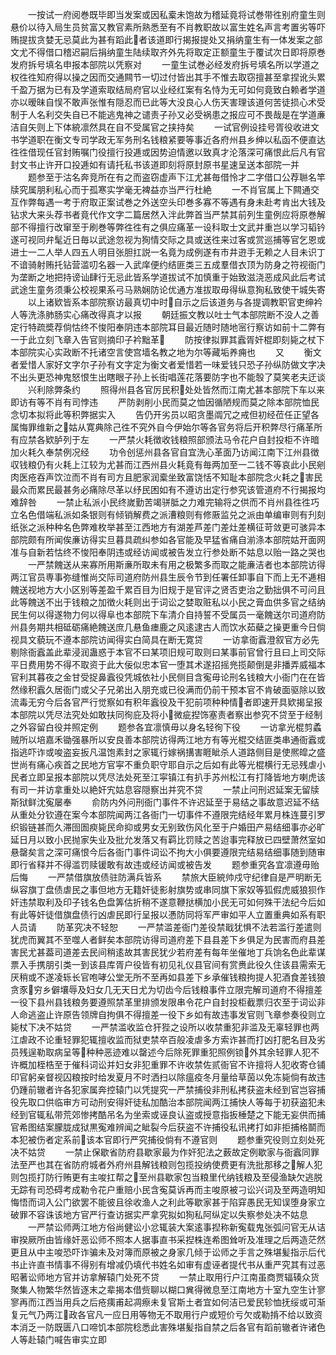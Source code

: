 <!-- { "loadSidebar": true } -->
　　一按试一府阅巻既毕即当发案或因私槖未饱故为稽延竟将试巻带徃别府童生则悬价以待入局生员贫富又教官素所熟悉至有不肖教职故以富生姓名声言考置劣等吓贿提拔贪婪无忌莫此为甚有蹈此者该道即行揭报提处又捐纳童生有一体发案之部文尤不得借口稽迟嗣后捐纳童生陆续取齐外先将取定正额童生于覆试次日即将原巻发府拆号填名申报本部院以凭察对
　　一童生试巻必经发府拆号填名所以学道之权徃徃知府得以操之因而交通闗节一切过付皆出其手不惟去取窃擅甚至拿捏讹头累千盈万据为已有及学道索取结局府官以业经红案有名恃为无可如何竟致白赖者学道亦以暧昧自悮不敢声张惟有隠忍而已此等大没良心人伤天害理该道何苦徒损心术受制于人名利交失自已不能逃鬼神之谴责子孙又必受祸患之报应可不畏哉是在学道亷洁自矢则上下体綂凛然具在自不受属官之挟持矣
　　一试官例设挂号胥役收进文书学道职在衡文专司学政无军务刑名钱粮紧要等事近各府州县乡绅以私函不便直达徃徃借现任官封贿嘱门役擅行投逓或因势迫情邀以致真才沦落深可痛恨此后凡有官封文书止许开口投逓如有请托私书该道即刻将原封原书星速呈送本部院一并
　　题参至于沽名奔竞所在有之而盗窃虚声下江尤甚毎借怜才二字借口公荐聮名竿牍究属朋利私心而于孤寒实学毫无裨益亦当严行杜絶
　　一不肖官属上下闗通交互作弊每遇一考于府取正案试巻之外送空头印巻多寡不等遇有身未赴考肯出大钱及钻求大来头荐书者竟代作文字二篇居然入泮此弊首当严禁其前列生童例应将原巻解部不得擅行改窜至于刷巻等弊徃徃有之俱应痛革一设科取士文武并重岂以学习韬钤遂可视同弁髦近日毎以武途忽视为狥情交际之具或送徃来过客或赏巡捕等官乞恩或进士一二人举人四五人明目张胆扛説一名竟为成例遂有市井逰手无赖之人目未识丁不谙骑射贿托钻营滥叨名器一入武庠便约结匪类三五成羣借衣顶为防身之符视衙门为垄断之地把持谤讪肆行无忌此皆系学道拔试不加慎重于始致滋浇恶成风此后考试武途生童务须秉公校视果系弓马熟娴防论优通方准拔取毋得纵意狥私致使干城失寄
　　以上诸欵皆系本部院察访最真切中时自示之后该道务与各提调教职官吏绅衿人等洗涤肺肠实心痛改得真才以报
　　朝廷振文教以吐士气本部院断不没人之善定行特疏奬荐倘怙终不悛阳奉阴违本部院耳目最近随时随地宻行察访如前十二弊有一于此立刻飞章入告官则摘印子衿黜革
　　防按律拟罪其蠧胥奸棍即刻毙之杖下本部院实心实政断不托诸空言使宫墙名教之地为尔等藏垢养痈也
　　又
　　衡文者爱惜人家好文字尔子孙有文字定为衡文者爱惜若一味爱钱只恐子孙纵防做文字决不出头更恐神鬼怒恨生出瞎眼子孙上长街唱莲花落要防字也不能彀了莫笑老夫迂谈
　　兴利除弊条约
　　照得州县各官厉民积处处皆然而江南尤甚本部院下车以来即访有等不肖有司悖违
　　严防剥削小民而莫之恤因循陋规而莫之除本部院恤民念切本拟将此等积弊据实入
　　告仍开劣员以昭贪墨阘冗之戒但初经莅任正望各属悔罪维新之姑从寛典除己徃不究外自今伊始尔等各官务将后开积弊尽行痛革所有应禁各欵胪列于左
　　一严禁火耗徴收钱粮照部颁法马令花户自封投柜不许暗加火耗久奉禁例况经
　　功令创惩州县各官自宜洗心革面乃访闻江南下江州县徴収钱粮仍有火耗上江较为尤甚而江西州县火耗竟有毎两加至一二钱不等哀此小民剜肉医疮吞声饮泣而不肖有司方且肥家润槖坐致富饶恬不知耻本部院念火耗之害民最众而累民最甚务必痛除尽革以纾民困如有不遵访出定行参究该管道府不行揭报均难辞咎
　　一禁止私派小民终嵗勤苦竭骈胝之力难完输将之供而不肖州县徃徃巧立名色借端私派如条银则有倾销解费之派漕粮则有修厫监兑之派由单编审则有刋刻纸张之派种种名色弊难枚举甚至江西地方有湖差芦差门差灶差横征苛敛更可骇异本部院颇有所闻俟亷访得实旦暮具疏纠参如各官能及早猛省痛自湔涤本部院姑开面网准与自新若怙终不悛阳奉阴违或经访闻或被告发立行参处断不姑息以贻一路之哭也
　　一严禁餽送从来寡所用斯亷所取未有用之极繁多而取之能亷洁者也本部院访得两江官员専事弥缝惟尚交际司道府防州县生辰令节到任署任卸事自下而上无不逓相餽送视地方大小区别等差盈千累百目为旧规于是官评之贤否吏治之勤拙俱不可问且此等餽送不出于钱粮之加徴火耗则出于词讼之婪取赃私以小民之膏血供多官之结纳民生何以得遂物力何以得阜也本部院下车清介自持誓不受属员一毫餽送尔司道府防州县务期共相砥砺痛絶餽送庶几悬鱼瘗鹿之风逺逮古人而饮水茹蘗之操更重今日倘视具文藐玩不遵本部院访闻得实白简具在断无寛贷
　　一访拿衙蠧澄叙官方必先剔除衙蠧盖此辈浸润蛊惑于本官不曰某项旧规可取则曰某事前官曾行且曰上司交际平日费用势不得不取资于此大佞似忠本官一堕其术遂招摇兠揽颠倒是非播弄威福本官利其暮夜之金甘受捉鼻蠧役凭城依社小民侧目含寃毋论刑名钱粮大小衙门在在皆然缘积蠧久居衙门或父子兄弟出入朋充或已役满而仍前干预本官不肯破面驱除以致流毒无穷今后各官严行觉察如有积年蠧役及干犯前项种种情者即速开具欵揭呈报本部院以凭尽法究处如敢扶同徇庇及将小微疵揑饰塞责者察出参究不贷至于经制之外容留白役并照定例
　　题参各宜凛慎毋以身名轻徇下役
　　一访拿光棍剪蟊贼所以培嘉禾锄强暴所以安良善本部院访得两江地方有等光棍交结匪类串通衙蠧或指逃吓诈或唆盗妄扳凡温饱素封之家辄行嫁祸搆害睚眦杀人道路侧目是使熈皡之盛世尚有痛心疾首之民地方官寜不重负职守耶自示之后如有此等光棍横行无忌残虐小民者立即呈报本部院以凭尽法处死至江寜镇江有扒手苏州松江有打降皆地方喇虎该有司一并访拿重处以絶奸宄姑息容隠察出并究不贷
　　一禁止问刑迟延案无留牍斯狱鲜沈寃屡奉
　　俞防内外问刑衙门事件不许迟延至于易结之事故意迟延不结从重处分钦遵在案今本部院闻两江各衙门一切事件不遵限完结经年累月株连蔓引罗织锻链甚而久滞囹圄瘐毙民命抑或男女无别致伤风化至于户婚田产易结细事亦必旷延日月以致小民抛家失业及批允发落又有羁比罚赎之苦迨事完释放已四壁萧然室如悬罄矣言之深可痛恨今后各衙门事件词讼不拘大小俱要遵限完结易结细事随到随审即行省释并不得滥罚赎锾敢有故违或经访闻或被告发
　　题参重究各宜凛遵毋贻后悔
　　一严禁借旗放债驻防满兵皆系
　　禁旅大臣綂帅戍守纪律自是严明断无纵容旗丁盘债虐民之事但地方无籍奸徒影射旗势或串同旗下家奴等狐假虎威狼狈作奸违禁取利及印子钱名色盘筭估折稍不遂意鞭挞横加小民无可如何殊干法纪今后如有此等奸徒借旗盘债行凶虐民即行呈报以慿防同将军严审如平人立置重典如系有职人员请
　　防革究决不轻恕
　　一严禁滥差衙门差役禁戢犹惧不法若滥行差遣则犹虎而翼其不至噬人者鲜矣本部院访得司道府差下县县差下乡俱足为民害而府县差害民尤甚葢司道差去民间稍逺故其害民犹少若府差有每年坐催地丁兵饷名色此辈谋票入手携朋引类一到该县库胥户役皆有初见礼仪县官间有赏赉此役久住该县需索无厌稍或不遂凌轹长官咆哮公堂无所不至再如县差下乡承催钱粮拘提人犯酒食差钱狼贪豕穷乡僻壤辱及妇女几无天日尤为切齿今后钱粮事件立限完解司道府不得擅差一役下县州县钱粮务要遵照禁革里排颁发限串令花户自封投柜截票归农至于词讼非人命逃盗止许原告领牌自拘俱不得擅差一役下乡如有故违事发官则飞章参奏役则立毙杖下决不姑贷
　　一严禁滥收监仓犴狴之设所以收禁重犯非滥及无辜轻罪也两江虐政不论重轻罪犯辄擅收监而狱吏禁卒百般凌虐多方索诈甚而打凶打肥名目及劣员残逞勒取病呈等种种恶迹难以罄述今后除死罪重犯照例锁外其余轻罪人犯不许概加桎梏至于催科词讼并妇女非犯重罪不许收禁佐贰衙官不许擅将人犯收寄仓铺印官躬亲督视囚粮按时给发夏月不时洒扫以除瘟疫冬月量给草茵以免冻毙倘有故违仍踵前辙者许各犯家属奔控辕门以凭提究一严禁捕役非刑私拷获盗未经到官岂容捕役先取口供临审方可动刑安得奸徒私加酷治本部院闻两江捕快人等每于初获盗犯未经到官辄私带荒郊惨拷酷吊名为坐索或诬良认盗或授意指扳棰楚之下能无妄供而捕官希图结案朦胧成狱黒寃难辨闻之眦裂今后获盗不许捕役私讯拷打如非拒捕格鬬而本犯被伤者定系前该本官即行严究捕役倘有不遵官则
　　题参重究役则立刻处死决不姑贷
　　一禁止保歇省防府县歇家最为作奸犯法之薮故定例歇家与衙蠧同罪法至严也其在省防府城者外府州县解钱粮则包揽投纳使费更有洗批那移之解人犯则包揽打防行贿更有主唆扛帮之至州县歇家包当粮里代纳钱粮及至侵渔缺欠逃脱无踪有司恐碍考成勒令花户重赔小民含寃莫诉再而主唆原被刁讼兴词及至两造明知悔悟而词入公门欲罢不能彼且徐收渔人之利此等歇家甚于陷穽愚民无知误堕身家立破罪不容诛该地方官严行查访据实严拿究拟如狥私阿纵定以失察参处决不姑息
　　一严禁讼师两江地方俗尚健讼小忿辄装大案逺事揑称新寃载鬼张弧问官无从诘审揆厥所由皆缘奸恶讼师不照本人据事直书采揑株连希图耸听及准理之后两造茫然更且从中主唆恐吓诈骗未及对簿而原被之身家几倾于讼师之手言之殊堪髪指示后代书止许直书情事不得别有增减仍填代书姓名如审有虚诬者提代书从重严究其有过恶昭著讼师地方官并访拿解辕门处死不贷
　　一禁止取用行户江南虽商贾辐辏众货聚集人物繁华然皆逐末之辈揭本借赀聊以糊口兾得微息至江南地方十室九空生计寥寥再而江西当用兵之后疮痍甫起凋瘵未复官斯土者宜如何洁已爱民轸恤抚绥或可渐复元气乃两江政各官凡一应日用等物无不取用行户或短价亏欠或勒掯不给以致资本消乏一防既匮八口啼饥本部院稔悉此害殊堪髪指自禁之后各官有蹈前辙者许诸色人等赴辕门喊告审实立即

